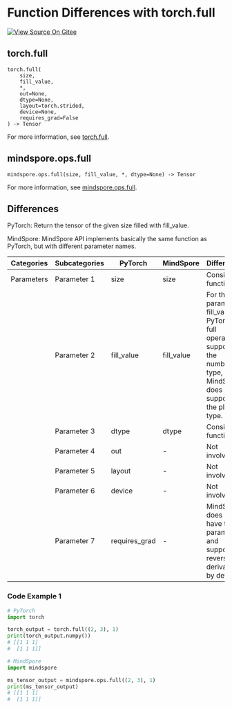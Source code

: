 # Function Differences with torch.full

[![View Source On Gitee](https://mindspore-website.obs.cn-north-4.myhuaweicloud.com/website-images/r1.11/resource/_static/logo_source_en.png)](https://gitee.com/mindspore/docs/blob/r1.11/docs/mindspore/source_en/note/api_mapping/pytorch_diff/full.md)

## torch.full

```text
torch.full(
    size,
    fill_value,
    *,
    out=None,
    dtype=None,
    layout=torch.strided,
    device=None,
    requires_grad=False
) -> Tensor
```

For more information, see [torch.full](https://pytorch.org/docs/1.8.1/generated/torch.full.html).

## mindspore.ops.full

```text
mindspore.ops.full(size, fill_value, *, dtype=None) -> Tensor
```

For more information, see [mindspore.ops.full](https://mindspore.cn/docs/en/r1.11/api_python/ops/mindspore.ops.full.html).

## Differences

PyTorch: Return the tensor of the given size filled with fill_value.

MindSpore:  MindSpore API implements basically the same function as PyTorch, but with different parameter names.

| Categories | Subcategories |PyTorch | MindSpore | Difference |
| ---- | ----- | ------- | --------- | ------------- |
|Parameters | Parameter 1 | size | size |Consistent function |
| | Parameter 2 | fill_value | fill_value | For the parameter fill_value, PyTorch full operator supports the number type, and MindSpore does not support the plural type. |
|  | Parameter 3 | dtype         | dtype     | Consistent function       |
| | Parameter 4 | out           | -         | Not involved |
| | Parameter 5 | layout | - | Not involved |
| | Parameter 6 | device | - | Not involved |
| | Parameter 7 | requires_grad | - | MindSpore does not have this parameter and supports reverse derivation by default |

### Code Example 1

```python
# PyTorch
import torch

torch_output = torch.full((2, 3), 1)
print(torch_output.numpy())
# [[1 1 1]
#  [1 1 1]]

# MindSpore
import mindspore

ms_tensor_output = mindspore.ops.full((2, 3), 1)
print(ms_tensor_output)
# [[1 1 1]
#  [1 1 1]]
```
